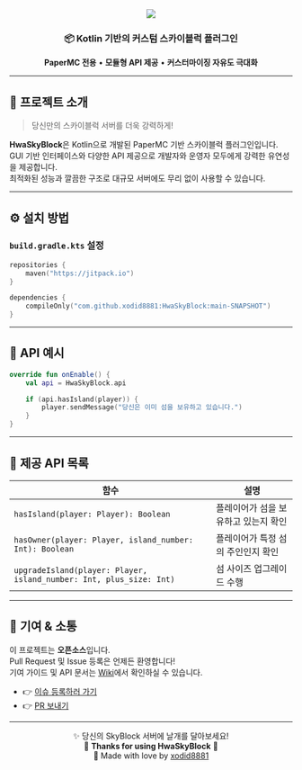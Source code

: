 <div align="center">

<img src="https://capsule-render.vercel.app/api?type=waving&color=gradient&height=180&section=header&text=HwaSkyBlock&fontSize=40&fontAlignY=40"/>

<h3>📦 Kotlin 기반의 커스텀 스카이블럭 플러그인</h3>
<p><b>PaperMC 전용</b> • <b>모듈형 API 제공</b> • <b>커스터마이징 자유도 극대화</b></p>

</div>

---

## 🌟 프로젝트 소개

> 당신만의 스카이블럭 서버를 더욱 강력하게!

**HwaSkyBlock**은 Kotlin으로 개발된 PaperMC 기반 스카이블럭 플러그인입니다.  
GUI 기반 인터페이스와 다양한 API 제공으로 개발자와 운영자 모두에게 강력한 유연성을 제공합니다.  
최적화된 성능과 깔끔한 구조로 대규모 서버에도 무리 없이 사용할 수 있습니다.

---

## ⚙️ 설치 방법

### `build.gradle.kts` 설정

```kotlin
repositories {
    maven("https://jitpack.io")
}

dependencies {
    compileOnly("com.github.xodid8881:HwaSkyBlock:main-SNAPSHOT")
}
```

---

## 🧩 API 예시

```kotlin
override fun onEnable() {
    val api = HwaSkyBlock.api

    if (api.hasIsland(player)) {
        player.sendMessage("당신은 이미 섬을 보유하고 있습니다.")
    }
}
```

---

## 📘 제공 API 목록

| 함수 | 설명 |
|------|------|
| `hasIsland(player: Player): Boolean` | 플레이어가 섬을 보유하고 있는지 확인 |
| `hasOwner(player: Player, island_number: Int): Boolean` | 플레이어가 특정 섬의 주인인지 확인 |
| `upgradeIsland(player: Player, island_number: Int, plus_size: Int)` | 섬 사이즈 업그레이드 수행 |

---

## 🤝 기여 & 소통

이 프로젝트는 **오픈소스**입니다.  
Pull Request 및 Issue 등록은 언제든 환영합니다!  
기여 가이드 및 API 문서는 [Wiki](https://github.com/xodid8881/HwaSkyBlock/wiki)에서 확인하실 수 있습니다.

- 👉 [이슈 등록하러 가기](https://github.com/xodid8881/HwaSkyBlock/issues)
- 👉 [PR 보내기](https://github.com/xodid8881/HwaSkyBlock/pulls)

---

<div align="center">

✨ 당신의 SkyBlock 서버에 날개를 달아보세요!  
🧊 <b>Thanks for using HwaSkyBlock</b> 🧊  
🌙 Made with love by <a href="https://github.com/xodid8881">xodid8881</a>

</div>
